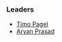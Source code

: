 ### Leaders

* [Timo Pagel](mailto:timo.pagel@owasp.org)
* [Aryan Prasad](mailto:aryan.prasad@owasp.org)
